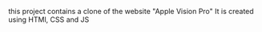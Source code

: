 this project contains a clone of the website "Apple Vision Pro"
It is created using HTMl, CSS and JS
